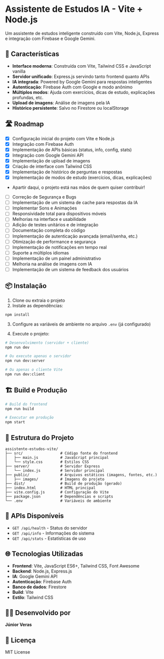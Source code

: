 # Assistente de Estudos IA - Vite + Node.js

Um assistente de estudos inteligente construído com Vite, Node.js, Express e integração com Firebase e Google Gemini.

## 🚀 Características

- **Interface moderna**: Construída com Vite, Tailwind CSS e JavaScript vanilla
- **Servidor unificado**: Express.js servindo tanto frontend quanto APIs
- **IA integrada**: Powered by Google Gemini para respostas inteligentes
- **Autenticação**: Firebase Auth com Google e modo anônimo
- **Múltiplos modos**: Ajuda com exercícios, dicas de estudo, explicações profundas, etc.
- **Upload de imagens**: Análise de imagens pela IA
- **Histórico persistente**: Salvo no Firestore ou localStorage

## 🛣️ Roadmap
- [x] Configuração inicial do projeto com Vite e Node.js
- [x] Integração com Firebase Auth
- [x] Implementação de APIs básicas (status, info, config, stats)
- [x] Integração com Google Gemini API
- [x] Implementação de upload de imagens
- [x] Criação de interface com Tailwind CSS
- [x] Implementação de histórico de perguntas e respostas
- [x] Implementação de modos de estudo (exercícios, dicas, explicações)

- Apartir daqui, o projeto está nas mãos de quem quiser contribuir!
- [ ] Correção de Segurança e Bugs
- [ ] Implementação de um sistema de cache para respostas da IA
- [ ] Implementar Sons e Animações
- [ ] Responsividade total para dispositivos móveis
- [ ] Melhorias na interface e usabilidade
- [ ] Adição de testes unitários e de integração
- [ ] Documentação completa do código
- [ ] Implementação de autenticação avançada (email/senha, etc.)
- [ ] Otimização de performance e segurança
- [ ] Implementação de notificações em tempo real
- [ ] Suporte a múltiplos idiomas
- [ ] Implementação de um painel administrativo
- [ ] Melhoria na análise de imagens com IA
- [ ] Implementação de um sistema de feedback dos usuários

## 📦 Instalação

1. Clone ou extraia o projeto
2. Instale as dependências:
```bash
npm install
```

3. Configure as variáveis de ambiente no arquivo `.env` (já configurado)

4. Execute o projeto:
```bash
# Desenvolvimento (servidor + cliente)
npm run dev

# Ou execute apenas o servidor
npm run dev:server

# Ou apenas o cliente Vite
npm run dev:client
```

## 🏗️ Build e Produção

```bash
# Build do frontend
npm run build

# Executar em produção
npm start
```

## 📁 Estrutura do Projeto

```
assistente-estudos-vite/
├── src/                 # Código fonte do frontend
│   ├── main.js          # JavaScript principal
│   └── style.css        # Estilos CSS
├── server/              # Servidor Express
│   └── index.js         # Servidor principal
├── public/              # Arquivos estáticos (imagens, fontes, etc.)
│   ├── images/          # Imagens do projeto
├── dist/                # Build de produção (gerado)
├── index.html           # HTML principal
├── vite.config.js       # Configuração do Vite
├── package.json         # Dependências e scripts
└── .env                 # Variáveis de ambiente
```

## 🔧 APIs Disponíveis

- `GET /api/health` - Status do servidor
- `GET /api/info` - Informações do sistema
- `GET /api/stats` - Estatísticas de uso

## 🌐 Tecnologias Utilizadas

- **Frontend**: Vite, JavaScript ES6+, Tailwind CSS, Font Awesome
- **Backend**: Node.js, Express.js
- **IA**: Google Gemini API
- **Autenticação**: Firebase Auth
- **Banco de dados**: Firestore
- **Build**: Vite
- **Estilo**: Tailwind CSS

## 👨‍💻 Desenvolvido por

**Júnior Veras**

## 📄 Licença

MIT License

